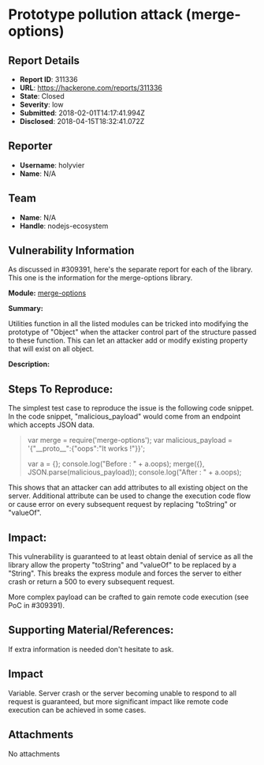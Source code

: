 # Prototype pollution attack (merge-options)

## Report Details
- **Report ID**: 311336
- **URL**: https://hackerone.com/reports/311336
- **State**: Closed
- **Severity**: low
- **Submitted**: 2018-02-01T14:17:41.994Z
- **Disclosed**: 2018-04-15T18:32:41.072Z

## Reporter
- **Username**: holyvier
- **Name**: N/A

## Team
- **Name**: N/A
- **Handle**: nodejs-ecosystem

## Vulnerability Information
As discussed in #309391, here's the separate report for each of the library. This one is the information for the merge-options library.

**Module:**
[merge-options](https://www.npmjs.com/package/merge-options)

**Summary:**

Utilities function in all the listed modules can be tricked into modifying the prototype of "Object" when the attacker control part of the structure passed to these function. This can let an attacker add or modify existing property that will exist on all object.

**Description:**

## Steps To Reproduce:

The simplest test case to reproduce the issue is the following code snippet. In the code snippet, "malicious_payload" would come from an endpoint which accepts JSON data.

> var merge = require('merge-options');
> var malicious_payload = '{"\_\_proto\_\_":{"oops":"It works !"}}';
>
> var a = {};
> console.log("Before : " + a.oops);
> merge({}, JSON.parse(malicious_payload));
> console.log("After : " + a.oops);

This shows that an attacker can add attributes to all existing object on the server. Additional attribute can be used to change the execution code flow or cause error on every subsequent request by replacing "toString" or "valueOf".

## Impact:

This vulnerability is guaranteed to at least obtain denial of service as all the library allow the property "toString" and "valueOf" to be replaced by a "String". This breaks the express module and forces the server to either crash or return a 500 to every subsequent request.

More complex payload can be crafted to gain remote code execution (see PoC in #309391).

## Supporting Material/References:

If extra information is needed don't hesitate to ask.

## Impact

Variable. Server crash or the server becoming unable to respond to all request is guaranteed, but more significant impact like remote code execution can be achieved in some cases.

## Attachments
No attachments
